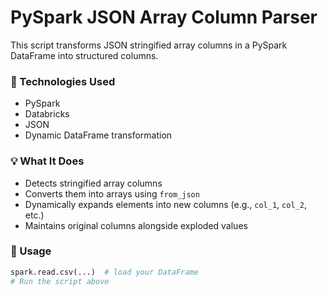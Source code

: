 # PySpark JSON Array Column Parser

This script transforms JSON stringified array columns in a PySpark DataFrame into structured columns.

### 🔧 Technologies Used
- PySpark
- Databricks
- JSON
- Dynamic DataFrame transformation

### 💡 What It Does
- Detects stringified array columns
- Converts them into arrays using `from_json`
- Dynamically expands elements into new columns (e.g., `col_1`, `col_2`, etc.)
- Maintains original columns alongside exploded values

### 📂 Usage
```python
spark.read.csv(...)  # load your DataFrame
# Run the script above
